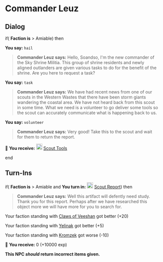 # Commander Leuz


## Dialog

if( **Faction is** > Amiable) then


**You say:** `hail`




>**Commander Leuz says:** Hello, Soandso, I'm the new commander of the Sky Shrine Militia.  This group of shrine residents and newly aligned outlanders are given various tasks to do for the benefit of the shrine.  Are you here to request a task?


**You say:** `task`




>**Commander Leuz says:** We have had recent news from one of our scouts in the Western Wastes that there have been storm giants wandering the coastal area.  We have not heard back from this scout in some time.  What we need is a volunteer to go deliver some tools so the scout can accurately communicate what is happening back to us.


**You say:** `volunteer`




>**Commander Leuz says:** Very good! Take this to the scout and wait for them to return the report.


   &#127873; **You receive:**  <img style="background:url(/static/icons/blank_slot.gif);width:20px;height:20px;" src="/static/icons/item_884.png" alt="" /> <a
                                href="/item/29683" data-url="29683" class="tooltip-link link">Scout Tools</a>

end



## Turn-Ins





if( **Faction is** > Amiable and  **You turn in:** <img style="background:url(/static/icons/blank_slot.gif);width:20px;height:20px;" src="/static/icons/item_682.png" alt="" /> <a
                                href="/item/29688" data-url="29688" class="tooltip-link link">Scout Report</a>) then


>**Commander Leuz says:** Well this artifact will defently need study. Thank you for this report. Perhaps after we have researched this object more we will have more for you to search for.


Your faction standing with [Claws of Veeshan](/faction/430) got better (<span class='text-success'>+20</span>)


Your faction standing with [Yelinak](/faction/436) got better (<span class='text-success'>+5</span>)


Your faction standing with [Kromzek](/faction/448) got worse (<span class='text-danger'>-10</span>)


 &#127873; **You receive:** 0 (+10000 exp)

 

**This NPC *should* return incorrect items given.**

